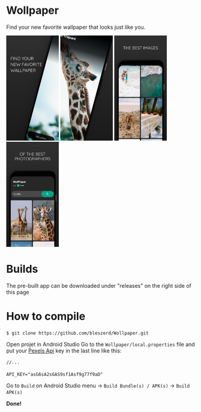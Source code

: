 # Wollpaper

Find your new favorite wallpaper that looks just like you.

<p float="left">
  <img src="https://github.com/bleszerd/Wollpaper/blob/main/.github/wollpaper_device_01.png?raw=true" width="140" />
  <img src="https://github.com/bleszerd/Wollpaper/blob/main/.github/wollpaper_device_02.png?raw=true" width="140" />
  <img src="https://github.com/bleszerd/Wollpaper/blob/main/.github/wollpaper_device_03.png?raw=true" width="140" />
  <img src="https://github.com/bleszerd/Wollpaper/blob/main/.github/wollpaper_device_04.png?raw=true" width="140" />
</p>

# Builds
The pre-built app can be downloaded under "releases" on the right side of this page

# How to compile
```
$ git clone https://github.com/bleszerd/Wollpaper.git
```
Open projet in Android Studio
Go to the `Wollpaper/local.properties` file and put your [Pexels Api](https://www.pexels.com/pt-br/api/) key in the last line like this:
```
//...

API_KEY="asG6sA2s6AS9sf1Asf9g77f9aD"
```
Go to `Build` on Android Studio menu -> `Build Bundle(s) / APK(s)` -> `Build APK(s)`

__Done!__
